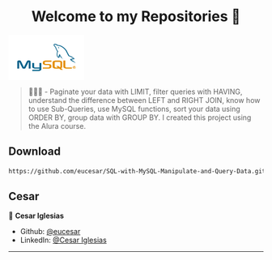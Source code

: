 <h1 align="center">Welcome to my Repositories 🤝</h1>
<p>
  <img align="center" alt="mysql" height="90" width="150" src="./mysql.png">
</p>

> 🌱👨‍💻 - Paginate your data with LIMIT, filter queries with HAVING, understand the difference between LEFT and RIGHT JOIN, know how to use Sub-Queries, use MySQL functions, sort your data using ORDER BY, group data with GROUP BY. I created this project using the Alura course.

## Download

```sh
https://github.com/eucesar/SQL-with-MySQL-Manipulate-and-Query-Data.git
```

## Cesar

👤 **Cesar Iglesias**

* Github: [@eucesar](https://github.com/eucesar)
* LinkedIn: [@Cesar Iglesias](https://www.linkedin.com/in/cesar-iglesias-tecnologia/)

***
